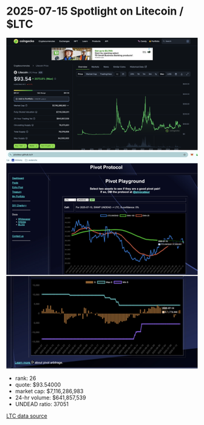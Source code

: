 # 2025-07-15 Spotlight on Litecoin / $LTC 

![Coingecko chart for LTC](imgs/01a-ltc.png) 
![LTC / UNDEAD ratio](imgs/01b-ratio.png) 
![LTC / UNDEAD ratio δ](imgs/01c-delta.png) 


* rank: 26 
* quote: $93.54000 
* market cap: $7,116,286,983 
* 24-hr volume: $641,857,539 
* UNDEAD ratio: 37051 

[LTC data source](https://www.coingecko.com/en/coins/litecoin) 

